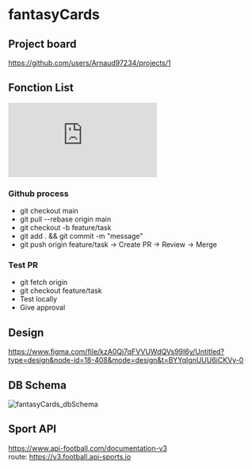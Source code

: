 # fantasyCards

## Project board
https://github.com/users/Arnaud97234/projects/1

## Fonction List
![Fonction List](https://github.com/Arnaud97234/fantasyCards/docs/FonctionList.md)

### Github process
- git checkout main
- git pull --rebase origin main
- git checkout -b feature/task
- git add . && git commit -m "message"
- git push origin feature/task
-> Create PR
-> Review
-> Merge

### Test PR
- git fetch origin
- git checkout feature/task
- Test locally
- Give approval

## Design
https://www.figma.com/file/kzA0Qj7qFVVUWdQVs99I6y/Untitled?type=design&node-id=18-408&mode=design&t=BYYqIgnUUU6iCKVy-0

## DB Schema
![fantasyCards_dbSchema](https://github.com/Arnaud97234/fantasyCards/assets/13007150/5f5072e8-f831-4f09-8c5e-b66073a080ae)

## Sport API
https://www.api-football.com/documentation-v3  
route: https://v3.football.api-sports.io
